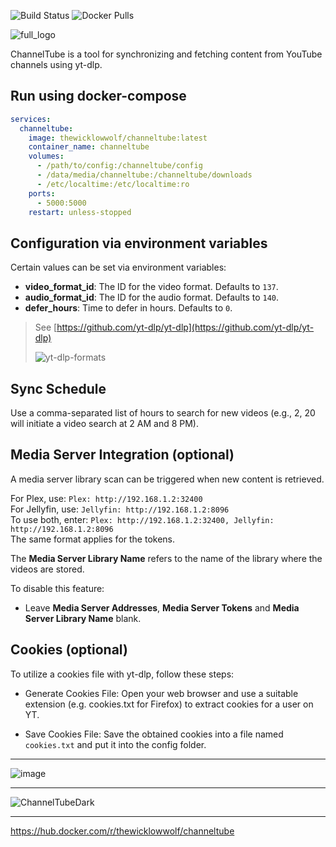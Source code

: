 ![Build Status](https://github.com/TheWicklowWolf/ChannelTube/actions/workflows/main.yml/badge.svg)
![Docker Pulls](https://img.shields.io/docker/pulls/thewicklowwolf/channeltube.svg)


![full_logo](https://github.com/TheWicklowWolf/ChannelTube/assets/111055425/c07c2794-d537-407e-9f5b-83098244f6c7)


ChannelTube is a tool for synchronizing and fetching content from YouTube channels using yt-dlp.


## Run using docker-compose

```yaml
services:
  channeltube:
    image: thewicklowwolf/channeltube:latest
    container_name: channeltube
    volumes:
      - /path/to/config:/channeltube/config
      - /data/media/channeltube:/channeltube/downloads
      - /etc/localtime:/etc/localtime:ro
    ports:
      - 5000:5000
    restart: unless-stopped
```

## Configuration via environment variables

Certain values can be set via environment variables:

* __video_format_id__: The ID for the video format. Defaults to `137`.
* __audio_format_id__: The ID for the audio format. Defaults to `140`.
* __defer_hours__: Time to defer in hours. Defaults to `0`.

> See [https://github.com/yt-dlp/yt-dlp](https://github.com/yt-dlp/yt-dlp)
> 
> ![yt-dlp-formats](https://github.com/user-attachments/assets/e03b9dd3-028f-4c72-b822-06aa1d440cea)


## Sync Schedule

Use a comma-separated list of hours to search for new videos (e.g., 2, 20 will initiate a video search at 2 AM and 8 PM).

## Media Server Integration (optional)

A media server library scan can be triggered when new content is retrieved.

For Plex, use: `Plex: http://192.168.1.2:32400`  
For Jellyfin, use: `Jellyfin: http://192.168.1.2:8096`  
To use both, enter: `Plex: http://192.168.1.2:32400, Jellyfin: http://192.168.1.2:8096`  
The same format applies for the tokens.  

The **Media Server Library Name** refers to the name of the library where the videos are stored.  

To disable this feature:
- Leave **Media Server Addresses**, **Media Server Tokens** and **Media Server Library Name** blank.  

## Cookies (optional)
To utilize a cookies file with yt-dlp, follow these steps:

* Generate Cookies File: Open your web browser and use a suitable extension (e.g. cookies.txt for Firefox) to extract cookies for a user on YT.

* Save Cookies File: Save the obtained cookies into a file named `cookies.txt` and put it into the config folder.


---


![image](https://github.com/TheWicklowWolf/ChannelTube/assets/111055425/b9ba0532-f4cf-4ed2-b5ac-8970c9d54848)


---


![ChannelTubeDark](https://github.com/TheWicklowWolf/ChannelTube/assets/111055425/1e09a757-55cd-42bd-b3cb-aadd7152bd2e)

---


https://hub.docker.com/r/thewicklowwolf/channeltube
